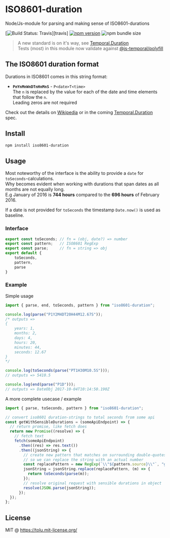 # ISO8601-duration

Node/Js-module for parsing and making sense of ISO8601-durations

[![Build Status: Travis](https://img.shields.io/travis/tolu/ISO8601-duration/master.svg)][travis]
[![npm version](https://img.shields.io/npm/v/iso8601-duration.svg)][npm]
![npm bundle size][bundlephobia]

> A new standard is on it's way, see [Temporal.Duration](https://tc39.es/proposal-temporal/docs/duration.html)  
> Tests (most) in this module now validate against [@js-temporal/polyfill](https://www.npmjs.com/package/@js-temporal/polyfill)

## The ISO8601 duration format

Durations in ISO8601 comes in this string format:

- **`PnYnMnWnDTnHnMnS`** - `P<date>T<time>`  
  The `n` is replaced by the value for each of the date and time elements that follow the `n`.  
  Leading zeros are not required

Check out the details on [Wikipedia](https://en.wikipedia.org/wiki/ISO_8601#Durations) or in the coming [Temporal.Duration](https://tc39.es/proposal-temporal/docs/duration.html) spec.

## Install

```sh
npm install iso8601-duration
```

## Usage

Most noteworthy of the interface is the ability to provide a `date` for `toSeconds`-calculations.  
Why becomes evident when working with durations that span dates as all months are not equally long.  
E.g January of 2016 is **744 hours** compared to the **696 hours** of February 2016.

If a date is not provided for `toSeconds` the timestamp `Date.now()` is used as baseline.

### Interface

```js
export const toSeconds; // fn = (obj, date?) => number
export const pattern;   // ISO8601 RegExp
export const parse;     // fn = string => obj
export default {
	toSeconds,
	pattern,
	parse
}
```

### Example

Simple usage

```js
import { parse, end, toSeconds, pattern } from "iso8601-duration";

console.log(parse("P1Y2M4DT20H44M12.67S"));
/* outputs =>
{
	years: 1,
	months: 2,
	days: 4,
	hours: 20,
	minutes: 44,
	seconds: 12.67
}
*/

console.log(toSeconds(parse("PT1H30M10.5S")));
// outputs => 5410.5

console.log(end(parse("P1D")));
// outputs => DateObj 2017-10-04T10:14:50.190Z
```

A more complete usecase / example

```js
import { parse, toSeconds, pattern } from "iso8601-duration";

// convert iso8601 duration-strings to total seconds from some api
const getWithSensibleDurations = (someApiEndpoint) => {
  // return promise, like fetch does
  return new Promise((resolve) => {
    // fetch text
    fetch(someApiEndpoint)
      .then((res) => res.text())
      .then((jsonString) => {
        // create new pattern that matches on surrounding double-quotes
        // so we can replace the string with an actual number
        const replacePattern = new RegExp(`\\"${pattern.source}\\"`, "g");
        jsonString = jsonString.replace(replacePattern, (m) => {
          return toSeconds(parse(m));
        });
        // resolve original request with sensible durations in object
        resolve(JSON.parse(jsonString));
      });
  });
};
```

## License

MIT @ https://tolu.mit-license.org/

[npm]: https://www.npmjs.com/package/iso8601-duration "npm package"
[bundlephobia]: https://img.shields.io/bundlephobia/minzip/iso8601-duration
